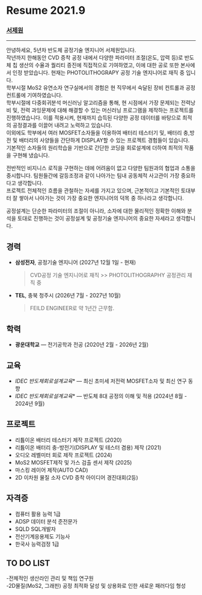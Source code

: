 # Resume 2021.9

### [서제원](https://thumbsu.dev/)
---

안녕하세요, 5년차 반도체 공정기술 엔지니어 서제원입니다.
<br/>
작년까지 한해동안 CVD 증착 공정 내에서 다양한 파라미터 조절(온도, 압력 등)로 반도체 칩 생산의 수율과 퀄리티 증진에 직접적으로 기여하였고, 이에 대한 공로 또한 본사에서 인정 받았습니다.
현재는 PHOTOLITHOGRAPY 공정 기술 엔지니어로 재직 중 입니다. 
<br/>
학부시절 MoS2 유연소자 연구실에서의 경험은 현 직무에서 숙달된 장비 컨트롤과 공정 컨트롤에 기여하였습니다.
<br/>
학부시절에 다중회귀분석 머신러닝 알고리즘을 통해, 현 시점에서 가장 문제되는 전력낭비 및, 전력 과잉문제에 대해 해결할 수 있는 머신러닝 프로그램을 제작하는 프로젝트를 진행하였습니다.
이를 적용시켜,  현재까지 습득된 다양한 공정 데이터를 바탕으로 최적의 공정결과를 이끌어 내려고 노력하고 있습니다.
<br/>
이외에도 학부에서 여러 MOSFET소자들을 이용하여 배터리 테스터기 및, 배터리 충,방전 및 배터리의 사양들을 간단하게 DISPLAY할 수 있는 프로젝트 경험들이 있습니다.
기본적인 소자들의 원리학습을 기반으로 간단한 코딩을 회로설계에 더하여 최적의 작품을 구현해 냈습니다.

전반적인 비지니스 로직을 구현하는 데에 어려움이 없고 다양한 팀원과의 협업과 소통을 중시합니다.
팀원들간에 갈등조정과 같이 나아가는 팀내 공동체적 사고관이 가장 중요하다고 생각합니다.
<br/>
프로젝트 전체적인 흐름을 관철하는 자세를 가지고 있으며, 근본적이고 기본적인 토대부터 잘 쌓아서 나아가는 것이 가장 중요한 엔지니어의 덕목 중 하나라고 생각합니다.

공정설계는 단순한 파라미터의 조절이 아니라, 소자에 대한 물리적인 정확한 이해와 분석을 토대로 진행하는 것이 공정설계 및 공정기술 엔지니어의 중요한 자세라고 생각합니다.

## 경력

- **삼성전자**, 공정기술 엔지니어
  (2027년 12월 1일 - 현재)
  > CVD공정 기술 엔지니어로 재직 >> PHOTOLITHOGRAPHY 공정관리 재직 중
- **TEL**, 충북 청주시
  (2026년 7월 - 2027년 10월)
  > FEILD ENGINEER로 약 1년간 근무함.

## 학력

- **광운대학교** — 전기공학과 전공
  (2020년 2월 - 2026년 2월)

## 교육

- *IDEC 반도체회로설계교육** — 최신 초미세 저전력 MOSFET소자 및 최신 연구 동향
- *IDEC 반도체회로설계교육** — 반도체 8대 공정의 이해 및 적용
  (2024년 8월 - 2024년 9월)

## 프로젝트
- 리튬이온 배터리 테스터기 제작 프로젝트 (2020)
- 리튬이온 배터리 충-방전기(DISPLAY 및 테스터 겸용) 제작 (2021)
- 오디오 레벨미터 회로 제작 프로젝트 (2024)
- MoS2 MOSFET제작 및 가스 검출 센서 제작 (2025)
- 마스킹 레이어 제작(AUTO CAD)
- 2D 이차원 물질 소자 CVD 증착 아이디어 경진대회(2등)

## 자격증
- 컴퓨터 활용 능력 1급
- ADSP 데이터 분석 준전문가
- SQLD SQL개발자
- 전산기계응용제도 기능사
- 한국사 능력검정 1급

## TO DO LIST
-전체적인 생산라인 관리 및 책임 연구원
<br/>
-2D물질(MoS2, 그래핀) 공정 최적화 달성 및 상용화로 인한 새로운 패러다임 형성







